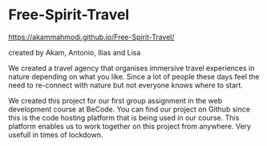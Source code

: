 # Free-Spirit-Travel

https://akammahmodi.github.io/Free-Spirit-Travel/

 
 

created by Akam, Antonio, Ilias and Lisa

We created a travel agency that organises immersive travel experiences in nature depending on what you like. Since a lot of people these days feel the need to re-connect with nature but not everyone knows where to start.

We created this project for our first group assignment in the web development course at BeCode.
You can find our project on Github since this is the code hosting platform that is being used in our course. 
This platform enables us to work together on this project from anywhere. Very usefull in times of lockdown.



